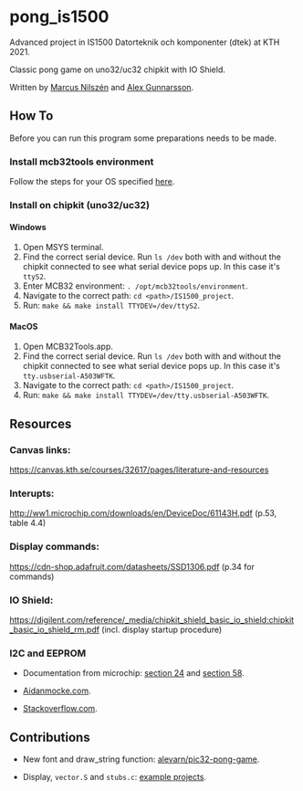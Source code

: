 # pong_is1500

Advanced project in IS1500 Datorteknik och komponenter (dtek) at KTH 2021.

Classic pong game on uno32/uc32 chipkit with IO Shield.

Written by [Marcus Nilszén](https://github.com/mebn) and [Alex Gunnarsson](https://github.com/alexarne).

## How To

Before you can run this program some preparations needs to be made.

### Install mcb32tools environment

Follow the steps for your OS specified [here](https://github.com/is1200-example-projects/mcb32tools/releases/).

### Install on chipkit (uno32/uc32)

#### Windows

1. Open MSYS terminal.
1. Find the correct serial device. Run `ls /dev` both with and without the chipkit connected to see what serial device pops up. In this case it's `ttyS2`.
1. Enter MCB32 environment: `. /opt/mcb32tools/environment`.
1. Navigate to the correct path: `cd <path>/IS1500_project`.
1. Run: `make && make install TTYDEV=/dev/ttyS2`.

#### MacOS

1. Open MCB32Tools.app.
1. Find the correct serial device. Run `ls /dev` both with and without the chipkit connected to see what serial device pops up. In this case it's `tty.usbserial-A503WFTK`.
1. Navigate to the correct path: `cd <path>/IS1500_project`.
1. Run: `make && make install TTYDEV=/dev/tty.usbserial-A503WFTK`.

## Resources

### Canvas links:
https://canvas.kth.se/courses/32617/pages/literature-and-resources

### Interupts:
http://ww1.microchip.com/downloads/en/DeviceDoc/61143H.pdf (p.53, table 4.4)

### Display commands:
https://cdn-shop.adafruit.com/datasheets/SSD1306.pdf (p.34 for commands)

### IO Shield:
https://digilent.com/reference/_media/chipkit_shield_basic_io_shield:chipkit_basic_io_shield_rm.pdf (incl. display startup procedure)

### I2C and EEPROM
* Documentation from microchip: [section 24](http://ww1.microchip.com/downloads/en/DeviceDoc/61116F.pdf) and [section 58](https://ww1.microchip.com/downloads/en/DeviceDoc/Section%2058.%20Data%20EEPROM_FRM_DS60001341E.pdf).

* [Aidanmocke.com](https://www.aidanmocke.com/blog/2018/11/27/i2c/).

* [Stackoverflow.com](https://stackoverflow.com/questions/54728534/i2c-communication-with-eeprom).

## Contributions

* New font and draw_string function: [alevarn/pic32-pong-game](https://github.com/alevarn/pic32-pong-game).

* Display, `vector.S` and `stubs.c`: [example projects](https://github.com/is1200-example-projects/hello-display).

